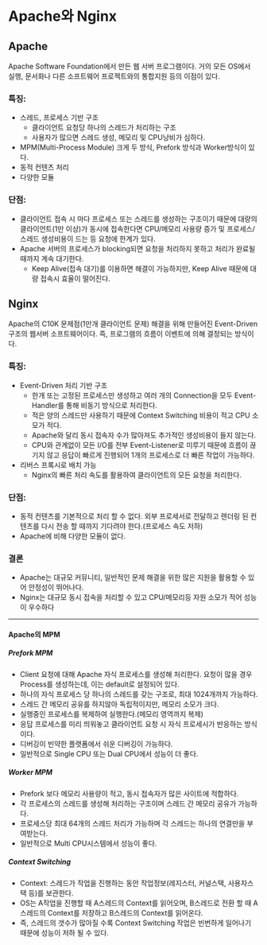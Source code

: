# Apache와 Nginx
## Apache
Apache Software Foundation에서 만든 웹 서버 프로그램이다. 거의 모든 OS에서 실행, 문서화나 다른 소프트웨어 프로젝트와의 통합지원 등의 이점이 있다.
### 특징: 
* 스레드, 프로세스 기반 구조 
  * 클라이언트 요청당 하나의 스레드가 처리하는 구조
  * 사용자가 많으면 스레드 생성, 메모리 및 CPU낭비가 심하다.
* MPM(Multi-Process Module)
크게 두 방식, Prefork 방식과 Worker방식이 있다.
* 동적 컨텐츠 처리
* 다양한 모듈

### 단점:
* 클라이언트 접속 시 마다 프로세스 또는 스레드를 생성하는 구조이기 때문에 대량의 클라이언트(1만 이상)가 동시에 접속한다면 
CPU/메모리 사용량 증가 및 프로세스/스레드 생성비용이 드는 등 요청에 한계가 있다.
* Apache 서버의 프로세스가 blocking되면 요청을 처리하지 못하고 처리가 완료될 때까지 계속 대기한다.
  * Keep Alive(접속 대기)를 이용하면 해결이 가능하지만, Keep Alive 때문에 대량 접속시 효율이 떨어진다.

## Nginx 
Apache의 C10K 문제점(1만개 클라이언트 문제) 해결을 위해 만들어진 Event-Driven 구조의 웹서버 소프트웨어이다. 즉, 프로그램의 흐름이 이벤트에 의해 결정되는 방식이다.
### 특징:
* Event-Driven 처리 기반 구조
  * 한개 또는 고정된 프로세스만 생성하고 여러 개의 Connection을 모두 Event-Handler를 통해 비동기 방식으로 처리한다.
  * 적은 양의 스레드만 사용하기 때문에 Context Switching 비용이 적고 CPU 소모가 적다.
  * Apache와 달리 동시 접속자 수가 많아져도 추가적인 생성비용이 들지 않는다.
  * CPU와 관계없이 모든 I/O를 전부 Event-Listener로 미루기 때문에 흐름이 끊기지 않고 응답이 빠르게 진행되어 1개의 프로세스로 더 빠른 작업이 가능하다.
* 리버스 프록시로 배치 가능
  * Nginx의 빠른 처리 속도를 활용하여 클라이언트의 모든 요청을 처리한다.

### 단점:
* 동적 컨텐츠를 기본적으로 처리 할 수 없다. 외부 프로세서로 전달하고 렌더링 된 컨텐츠를 다시 전송 할 때까지 기다려야 한다.(프로세스 속도 저하)
* Apache에 비해 다양한 모듈이 없다.

### 결론
* Apache는 대규모 커뮤니티, 일반적인 문제 해결을 위한 많은 지원을 활용할 수 있어 안정성이 뛰어나다.
* Nginx는 대규모 동시 접속을 처리할 수 있고 CPU/메모리등 자원 소모가 적어 성능이 우수하다


___

#### Apache의 MPM
##### Prefork MPM
* Client 요청에 대해 Apache 자식 프로세스를 생성해 처리한다. 요청이 많을 경우 Process를 생성하는데, 이는 default로 설정되어 있다.
* 하나의 자식 프로세스 당 하나의 스레드를 갖는 구조로, 최대 1024개까지 가능하다.
* 스레드 간 메모리 공유를 하지않아 독립적이지만, 메모리 소모가 크다.
* 실행중인 프로세스를 복제하여 실행한다.(메모리 영역까지 복제)
* 응답 프로세스를 미리 띄워놓고 클라이언트 요청 시 자식 프로세시가 반응하는 방식이다.
* 디버깅이 빈약한 플랫폼에서 쉬운 디버깅이 가능하다.
* 일반적으로 Single CPU 또는 Dual CPU에서 성능이 더 좋다.
   
##### Worker MPM
* Prefork 보다 메모리 사용량이 적고, 동시 접속자가 많은 사이트에 적합하다.
* 각 프로세스의 스레드를 생성해 처리하는 구조이며 스레드 간 메모리 공유가 가능하다.
* 프로세스당 최대 64개의 스레드 처리가 가능하며 각 스레드는 하나의 연결만을 부여받는다.
* 일반적으로 Multi CPU시스템에서 성능이 좋다.

##### Context Switching
* Context: 스레드가 작업을 진행하는 동안 작업정보(레지스터, 커널스택, 사용자스택 등)를 보관한다.
* OS는 A작업을 진행할 때 A스레드의 Context를 읽어오며, B스레드로 전환 할 때 A스레드의 Context를 저장하고 B스레드의 Context를 읽어온다.
* 즉, 스레드의 갯수가 많아질 수록 Context Switching 작업은 빈번하게 일어나기 때문에 성능이 저하 될 수 있다.
